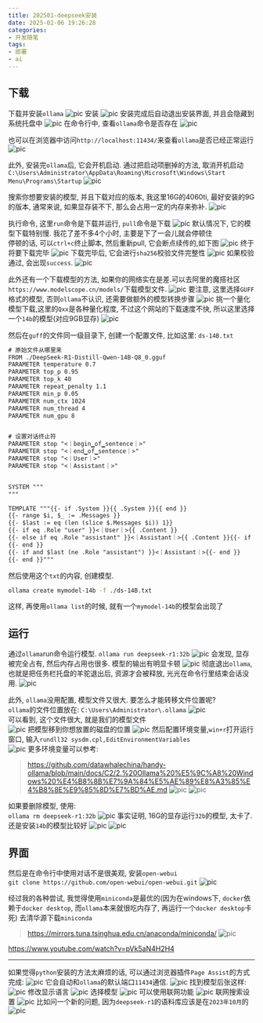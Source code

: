 ```yaml
---
title: 202501-deepseek安装
date: 2025-02-06 19:26:28
categories:
- 开发随笔
tags: 
- 部署
- ai
---
```


## 下载
下载并安装`ollama`
![pic](./202501-deepseek安装/001.png)
安装
![pic](./202501-deepseek安装/002.png)
安装完成后自动退出安装界面, 并且会隐藏到系统托盘中
![pic](./202501-deepseek安装/003.png)
在命令行中, 查看`ollama`命令是否存在
![pic](./202501-deepseek安装/004.png)

也可以在浏览器中访问`http://localhost:11434/`来查看`ollama`是否已经正常运行
![pic](./202501-deepseek安装/012.png)

此外, 安装完`ollama`后, 它会开机启动. 通过把启动项删掉的方法, 取消开机启动
`C:\Users\Administrator\AppData\Roaming\Microsoft\Windows\Start Menu\Programs\Startup`
![pic](./202501-deepseek安装/018.png)

搜索你想要安装的模型, 并且下载对应的版本, 我这里16G的4060ti, 最好安装的9G的版本, 通常来说, 如果显存装不下, 那么会占用一定的内存来弥补.
![pic](./202501-deepseek安装/005.png)

执行命令, 这里`run`命令是下载并运行, `pull`命令是下载
![pic](./202501-deepseek安装/006.png)
默认情况下, 它的模型下载特别慢. 我花了差不多4个小时, 主要是下了一会儿就会停顿住  
停顿的话, 可以`ctrl+c`终止脚本, 然后重新pull, 它会断点续传的,如下图
![pic](./202501-deepseek安装/008.png)
终于将要下载完毕
![pic](./202501-deepseek安装/013.png)
下载完毕后, 它会进行`sha256`校验文件完整性
![pic](./202501-deepseek安装/014.png)
如果校验通过, 会出现`success`.
![pic](./202501-deepseek安装/015.png)

此外还有一个下载模型的方法, 如果你的网络实在是差.可以去阿里的魔搭社区`https://www.modelscope.cn/models/`下载模型文件. 
![pic](./202501-deepseek安装/009.png)
要注意, 这里选择`GUFF`格式的模型, 否则`ollama`不认识, 还需要做额外的模型转换步骤
![pic](./202501-deepseek安装/010.png)
挑一个量化模型下载,这里的`Qxx`是各种量化程度, 不过这个网站的下载速度不快, 所以这里选择一个`14b`的模型(对应9GB显存)
![pic](./202501-deepseek安装/011.png)

然后在`guff`的文件同一级目录下, 创建一个配置文件, 比如这里:
`ds-14B.txt`

```txt
# 原始文件从哪里来
FROM ./DeepSeek-R1-Distill-Qwen-14B-Q8_0.gguf    
PARAMETER temperature 0.7                       
PARAMETER top_p 0.95
PARAMETER top_k 40
PARAMETER repeat_penalty 1.1
PARAMETER min_p 0.05
PARAMETER num_ctx 1024                 
PARAMETER num_thread 4                  
PARAMETER num_gpu 8                     


# 设置对话终止符
PARAMETER stop "<｜begin▁of▁sentence｜>"
PARAMETER stop "<｜end▁of▁sentence｜>"
PARAMETER stop "<｜User｜>"
PARAMETER stop "<｜Assistant｜>"


SYSTEM """
"""

TEMPLATE """{{- if .System }}{{ .System }}{{ end }} 
{{- range $i, $_ := .Messages }} 
{{- $last := eq (len (slice $.Messages $i)) 1}}
{{- if eq .Role "user" }}<｜User｜>{{ .Content }}
{{- else if eq .Role "assistant" }}<｜Assistant｜>{{ .Content }}{{- if not $last }}<｜end▁of▁sentence｜>{{- end }}
{{- end }}
{{- if and $last (ne .Role "assistant") }}<｜Assistant｜>{{- end }} 
{{- end }}"""
```

然后使用这个`txt`的内容, 创建模型. 
```sh
ollama create mymodel-14b -f ./ds-14B.txt
```

这样, 再使用`ollama list`的时候, 就有一个`mymodel-14b`的模型会出现了

## 运行
通过`ollama`run命令运行模型.
`ollama run deepseek-r1:32b`
![pic](./202501-deepseek安装/016.png)
会发现, 显存被完全占有, 然后内存占用也很多. 模型的输出有明显卡顿
![pic](./202501-deepseek安装/017.png)
彻底退出`ollama`,也就是把任务栏托盘的羊驼退出后, 资源才会被释放, 光光在命令行里结束会话没用.
![pic](./202501-deepseek安装/019.png)

此外, `ollama`没用配置, 模型文件又很大. 要怎么才能转移文件位置呢?  
`ollama`的文件位置放在: `C:\Users\Administrator\.ollama`
![pic](./202501-deepseek安装/020.png)  
可以看到, 这个文件很大, 就是我们的模型文件  
![pic](./202501-deepseek安装/021.png)
把模型移到你想放置的磁盘的位置
![pic](./202501-deepseek安装/022.png)
然后配置环境变量,`win+r`打开运行窗口, 输入`rundll32 sysdm.cpl,EditEnvironmentVariables`  
![pic](./202501-deepseek安装/023.png)
更多环境变量可以参考: 
> https://github.com/datawhalechina/handy-ollama/blob/main/docs/C2/2.%20Ollama%20%E5%9C%A8%20Windows%20%E4%B8%8B%E7%9A%84%E5%AE%89%E8%A3%85%E4%B8%8E%E9%85%8D%E7%BD%AE.md
![pic](./202501-deepseek安装/024.png)
![pic](./202501-deepseek安装/025.png)

如果要删除模型, 使用:  
`ollama rm deepseek-r1:32b`
![pic](./202501-deepseek安装/027.png)
事实证明, 16G的显存运行`32b`的模型, 太卡了. 还是安装`14b`的模型比较好
![pic](./202501-deepseek安装/028.png)
![pic](./202501-deepseek安装/029.png)

## 界面
然后是在命令行中使用对话不是很美观, 安装`open-webui`  
`git clone https://github.com/open-webui/open-webui.git`
![pic](./202501-deepseek安装/026.png)

经过我的各种尝试, 我觉得使用`miniconda`是最优的(因为在windows下, `docker`依赖于`docker desktop`, 而`ollama`本来就很吃内存了, 再运行一个`docker desktop`卡死)
去清华源下载`miniconda`
> https://mirrors.tuna.tsinghua.edu.cn/anaconda/miniconda/
![pic](./202501-deepseek安装/038.png)

https://www.youtube.com/watch?v=pVk5aN4H2H4

---
如果觉得`python`安装的方法太麻烦的话, 可以通过浏览器插件`Page Assist`的方式完成:
![pic](./202501-deepseek安装/030.png)
它会自动和`ollama`的默认端口`11434`通信. 
![pic](./202501-deepseek安装/031.png)
找到模型后张这样:  
![pic](./202501-deepseek安装/032.png)
修改显示语言
![pic](./202501-deepseek安装/033.png)
选择模型
![pic](./202501-deepseek安装/034.png)
可以使用联网功能
![pic](./202501-deepseek安装/035.png)
联网搜索设置
![pic](./202501-deepseek安装/036.png)
比如问一个新的问题, 因为`deepseek-r1`的语料库应该是在`2023年10月`的
![pic](./202501-deepseek安装/037.png)



